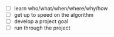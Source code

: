 - [ ] learn who/what/when/where/why/how
- [ ] get up to speed on the algorithm
- [ ] develop a project goal
- [ ] run through the project
